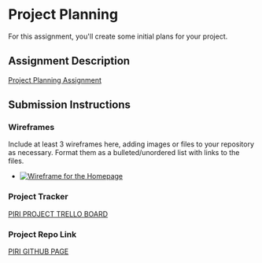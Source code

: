 # Project Planning
For this assignment, you'll create some initial plans for your project.

## Assignment Description
[Project Planning Assignment](https://education.launchcode.org/liftoff/modules/assignments/project-planning)

## Submission Instructions

### Wireframes

Include at least 3 wireframes here, adding images or files to your repository as necessary. Format them as a bulleted/unordered list with links to the files.
<ul>
  <li><a href=/wireframe_homepage.png"><img src="/wireframe_homepage.png" alt="Wireframe for the Homepage"></a></li>
 </ul>

### Project Tracker

<a href="https://trello.com/b/rdzXKTzs/liftoff-capstone-project"> PIRI PROJECT TRELLO BOARD</a>

### Project Repo Link

<a href="https://github.com/LaunchCodeLiftoffProjects/Piri">PIRI GITHUB PAGE</a>
